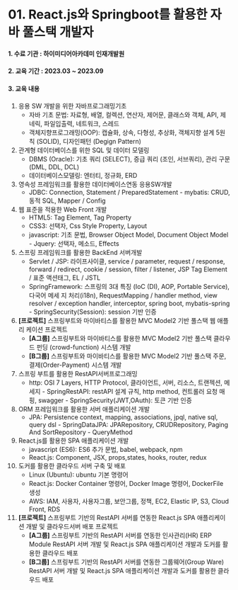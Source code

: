 #  01. React.js와 Springboot를 활용한 자바 풀스택 개발자

#### 1. 수료 기관 : 하이미디어아카데미 인재개발원
#### 2. 교육 기간 : 2023.03 ~ 2023.09
#### 3. 교육 내용

1. 응용 SW 개발을 위한 자바프로그래밍기초
    - 자바 기초 문법: 자료형, 배열, 컬렉션, 연산자, 제어문, 클래스와 객체, API, 제네릭, 파일입출력, 네트워크, 스레드
    - 객체지향프로그래밍(OOP): 캡슐화, 상속, 다형성, 추상화, 객체지향 설계 5원칙 (SOLID), 디자인패턴 (Degign Pattern)
2. 관계형 데이터베이스를 위한 SQL 및 데이터 모델링
    - DBMS (Oracle): 기초 쿼리 (SELECT), 증급 쿼리 (조인, 서브쿼리), 관리 구문 (DML, DDL, DCL)
    - 데이터베이스모델링: 엔터티, 정규화, ERD
3. 영속성 프레임워크를 활용한 데이터베이스연동 응용SW개발
    - JDBC: Connection, Statement / PreparedStatement - mybatis: CRUD, 동적 SQL, Mapper / Config
4. 웹 표준을 적용한 Web Front 개발
    - HTML5: Tag Element, Tag Property
    - CSS3: 선택자, Css Style Property, Layout
    - javascript: 기초 문법, Browser Object Model, Document Object Model - Jquery: 선택자, 메소드, Effects
5. 스프링 프레임워크를 활용한 BackEnd 서버개발
    - Servlet / JSP: 라이프사이클, service / parameter, request / response, forward / redirect, cookie / session, filter / listener, JSP Tag Element / 표준 액션태그, EL / JSTL
    - SpringFramework: 스프링의 3대 특징 (IoC (DI), AOP, Portable Service), 다국어 메세 지 처리(i18n), RequestMapping / handler method, view resolver / exception handler, interceptor, spring boot, mybatis-spring - SpringSecurity(Session): session 기반 인증
6. **[프로젝트]** 스프링부트와 마이바티스를 활용한 MVC Model2 기반 풀스택 웹 애플리 케이션 프로젝트
    - **[A그룹]** 스프링부트와 마이바티스를 활용한 MVC Model2 기반 풀스택 클라우드 펀딩 (crowd-function) 시스템 개발
    - **[B그룹]** 스프링부트와 마이바티스를 활용한 MVC Model2 기반 풀스택 주문, 결제(Order-Payment) 시스템 개발
7. 스프링 부트를 활용한 RestAPI서버프로그래밍
    - http: OSI 7 Layers, HTTP Protocol, 클라이언트, 서버, 리소스, 트랜젝션, 메세지 - SpringRestAPI: restAPI 설계 규칙, http method, 컨트롤러 요청 매핑, swagger - SpringSecurity(JWT,OAuth): 토큰 기반 인증
8. ORM 프레임워크를 활용한 서버 애플리케이션 개발
    - JPA: Persistence context, mapping, associations, jpql, native sql, query dsl - SpringDataJPA: JPARepository, CRUDRepository, Paging And SortRepository - QueryMethod
9. React.js를 활용한 SPA 애플리케이션 개발
    - javascript (ES6): ES6 추가 문법, babel, webpack, npm
    - React.js: Component, JSX, props,states, hooks, router, redux
10. 도커를 활용한 클라우드 서버 구축 및 배포
    - Linux (Ubuntu): ubuntu 기본 명령어
    - React.js: Docker Container 명령어, Docker Image 명령어, DockerFile 생성
    - AWS: IAM, 사용자, 사용자그룹, 보안그룹, 정책, EC2, Elastic IP, S3, Cloud Front, RDS
11. **[프로젝트]** 스프링부트 기반의 RestAPI 서버를 연동한 React.js SPA 애플리케이션 개발 및 클라우드서버 배포 프로젝트
    - **[A그룹]** 스프링부트 기반의 RestAPI 서버를 연동한 인사관리(HR) ERP Module RestAPI 서버 개발 및 React.js SPA 애플리케이션 개발과 도커를 활용한 클라우드 배포
    - **[B그룹]** 스프링부트 기반의 RestAPI 서버를 연동한 그룹웨어(Group Ware) RestAPI 서버 개발 및 React.js SPA 애플리케이션 개발과 도커를 활용한 클라우드 배포

